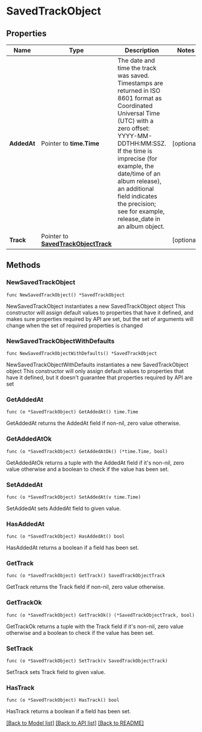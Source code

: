 # SavedTrackObject

## Properties

Name | Type | Description | Notes
------------ | ------------- | ------------- | -------------
**AddedAt** | Pointer to **time.Time** | The date and time the track was saved. Timestamps are returned in ISO 8601 format as Coordinated Universal Time (UTC) with a zero offset: YYYY-MM-DDTHH:MM:SSZ. If the time is imprecise (for example, the date/time of an album release), an additional field indicates the precision; see for example, release_date in an album object.  | [optional] 
**Track** | Pointer to [**SavedTrackObjectTrack**](SavedTrackObjectTrack.md) |  | [optional] 

## Methods

### NewSavedTrackObject

`func NewSavedTrackObject() *SavedTrackObject`

NewSavedTrackObject instantiates a new SavedTrackObject object
This constructor will assign default values to properties that have it defined,
and makes sure properties required by API are set, but the set of arguments
will change when the set of required properties is changed

### NewSavedTrackObjectWithDefaults

`func NewSavedTrackObjectWithDefaults() *SavedTrackObject`

NewSavedTrackObjectWithDefaults instantiates a new SavedTrackObject object
This constructor will only assign default values to properties that have it defined,
but it doesn't guarantee that properties required by API are set

### GetAddedAt

`func (o *SavedTrackObject) GetAddedAt() time.Time`

GetAddedAt returns the AddedAt field if non-nil, zero value otherwise.

### GetAddedAtOk

`func (o *SavedTrackObject) GetAddedAtOk() (*time.Time, bool)`

GetAddedAtOk returns a tuple with the AddedAt field if it's non-nil, zero value otherwise
and a boolean to check if the value has been set.

### SetAddedAt

`func (o *SavedTrackObject) SetAddedAt(v time.Time)`

SetAddedAt sets AddedAt field to given value.

### HasAddedAt

`func (o *SavedTrackObject) HasAddedAt() bool`

HasAddedAt returns a boolean if a field has been set.

### GetTrack

`func (o *SavedTrackObject) GetTrack() SavedTrackObjectTrack`

GetTrack returns the Track field if non-nil, zero value otherwise.

### GetTrackOk

`func (o *SavedTrackObject) GetTrackOk() (*SavedTrackObjectTrack, bool)`

GetTrackOk returns a tuple with the Track field if it's non-nil, zero value otherwise
and a boolean to check if the value has been set.

### SetTrack

`func (o *SavedTrackObject) SetTrack(v SavedTrackObjectTrack)`

SetTrack sets Track field to given value.

### HasTrack

`func (o *SavedTrackObject) HasTrack() bool`

HasTrack returns a boolean if a field has been set.


[[Back to Model list]](../README.md#documentation-for-models) [[Back to API list]](../README.md#documentation-for-api-endpoints) [[Back to README]](../README.md)


